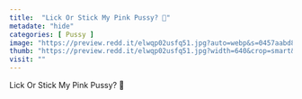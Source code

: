 ```yaml
---
title:  "Lick Or Stick My Pink Pussy? 🥰"
metadate: "hide"
categories: [ Pussy ]
image: "https://preview.redd.it/elwqp02usfq51.jpg?auto=webp&s=0457aabd869f9edf29c14150786ba8bd8d4c431f"
thumb: "https://preview.redd.it/elwqp02usfq51.jpg?width=640&crop=smart&auto=webp&s=d740669537b9c6ec39e98b445324baedbd5b71c0"
visit: ""
---
```

Lick Or Stick My Pink Pussy? 🥰

